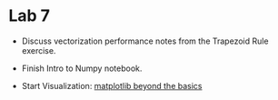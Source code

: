 # Lab 7

* Discuss vectorization performance notes from the Trapezoid Rule exercise.

* Finish Intro to Numpy notebook.

* Start Visualization: [matplotlib beyond the basics](../lectures/10-matplotlib_beyond_basics/10-matplotlib_beyond_basics.html)
